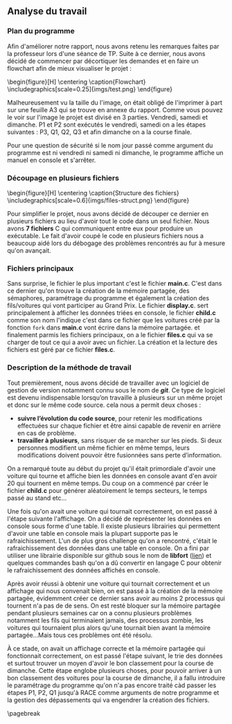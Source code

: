 Analyse du travail
------------------

### Plan du programme 

Afin d'améliorer notre rapport, nous avons retenu les remarques faites par la professeur lors d'une séance de TP. 
Suite à ce dernier, nous avons décidé de commencer par décortiquer les demandes et en faire un flowchart afin 
de mieux visualiser le projet : 

\begin{figure}[H]
\centering
\caption{Flowchart}
\includegraphics[scale=0.25]{imgs/test.png}
\end{figure}

Malheureusement vu la taille du l'image, on était obligé de l'imprimer à part sur une feuille A3 qui se trouve en annexe 
du rapport. Comme vous pouvez le voir sur l'image le projet est divisé en 3 parties. Vendredi, samedi et dimanche. 
P1 et P2 sont exécutés le vendredi, samedi on a les étapes suivantes : P3, Q1, Q2, Q3 et afin dimanche on a la course finale.

Pour une question de sécurité si le nom jour passé comme argument du programme est ni vendredi ni samedi ni dimanche, 
le programme affiche un manuel en console et s'arrêter. 
 
### Découpage en plusieurs fichiers 

\begin{figure}[H]
\centering
\caption{Structure des fichiers}
\includegraphics[scale=0.6]{imgs/files-struct.png}
\end{figure}

Pour simplifier le projet, nous avons décidé de découper ce dernier en plusieurs fichiers au lieu d'avoir tout le code dans un 
seul fichier. Nous avons **7 fichiers** C qui communiquent entre eux pour produire un exécutable. Le fait d'avoir coupé le 
code en plusieurs fichiers nous a beaucoup aidé lors du débogage des problèmes rencontrés au fur à mesure qu'on avançait. 

### Fichiers principaux 

Sans surprise, le fichier le plus important c'est le fichier **main.c**. C'est dans ce dernier qu'on trouve la création 
de la mémoire partagée, des sémaphores, paramétrage du programme et également la création des fils/voitures qui vont participer 
au Grand Prix. Le fichier **display.c**. sert principalement à afficher les données triées en console, 
le fichier **child.c** comme son nom l'indique c'est dans ce fichier que les voitures créé par la fonction
`fork` dans **main.c** vont écrire dans la mémoire partagée. et finalement parmis les fichiers principaux, on a le fichier 
**files.c** qui va se charger de tout ce qui a avoir avec un fichier. La création et la lecture des fichiers est géré par
ce fichier **files.c**. 
 
### Description de la méthode de travail 

Tout premièrement, nous avons décidé de travailler avec un logiciel de gestion de version notamment connu sous le nom de 
**_git_**. Ce type de logiciel est devenu indispensable lorsqu’on travaille à plusieurs sur un même projet et donc sur 
le même code source. cela nous a permit deux choses : 
  
 - **suivre l’évolution du code source**, pour retenir les modifications effectuées sur chaque fichier et être 
   ainsi capable de revenir en arrière en cas de problème. 
 - **travailler à plusieurs**, sans risquer de se marcher sur les pieds. Si deux personnes modifient un même fichier en même 
   temps, leurs modifications doivent pouvoir être fusionnées sans perte d’information.

On a remarqué toute au début du projet qu'il était primordiale d'avoir une voiture qui tourne et affiche bien les données 
en console avant d'en avoir 20 qui tournent en même temps. Du coup on a commencé par créer le fichier **child.c** pour 
générer aléatoirement le temps secteurs, le temps passé au stand etc...

Une fois qu'on avait une voiture qui tournait correctement, on est passé à l'étape suivante l'affichage. On a décidé de 
représenter les données en console sous forme d'une table. Il existe plusieurs librairies qui permettent d'avoir une 
table en console mais la plupart supporte pas le rafraichissement. L'un de plus gros challenge qu'on a rencontré, 
c'était le rafraichissement des données dans une table en console. On a fini par utiliser une librairie disponible 
sur github sous le nom de **libfort** ([lien](https://github.com/seleznevae/libfort "github de libfort")) 
et quelques commandes bash qu'on a dû convertir en langage C pour obtenir le rafraichissement des données 
affichés en console.

Après avoir réussi à obtenir une voiture qui tournait correctement et un affichage qui nous convenait bien, on est passé 
à la création de la mémoire partagée, évidemment créer ce dernier sans avoir au moins 2 processus qui tournent n'a pas de 
de sens. On est resté bloquer sur la mémoire partagée pendant plusieurs semaines car on a connu plusieurs problèmes notamment 
les fils qui terminaient jamais, des processus zombie, les voitures qui tournaient plus alors qu'une tournait bien avant 
la mémoire partagée...Mais tous ces problèmes ont été résolu. 

À ce stade, on avait un affichage correcte et la mémoire partagée qui fonctionnait correctement, on est passé l'étape 
suivant, le trie des données et surtout trouver un moyen d'avoir le bon classement pour la course de dimanche.
Cette étape englobe plusieurs choses, pour pouvoir arriver à un bon classement des voitures pour la course de dimanche, 
il a fallu introduire le paramétrage du programme qu'on n'a pas encore traité càd passer les étapes P1, P2, Q1 
jusqu'à RACE comme arguments de notre programme et la gestion des dépassements qui va engendrer la création des fichiers.

\pagebreak